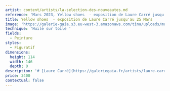 ```yaml
---
artist: content/artists/la-selection-des-nouveautes.md
reference: 'Mars 2023, Yellow shoes  - exposition de Laure Carré jusqu''au 25 Mars'
title: Yellow shoes  - exposition de Laure Carré jusqu'au 25 Mars
image: 'https://galerie-gaia.s3.eu-west-3.amazonaws.com/tina/uploads/mars-2023/galerie gaia-laure carre-yellow shoes.jpg'
technique: 'Huile sur toile '
fields:
  - Peinture
styles:
  - Figuratif
dimensions:
  height: 114
  width: 146
  depth: 0
description: '# [Laure Carré](https://galeriegaia.fr/artists/laure-carre/ "laure carré")'
price: 3400
contextual: false
---
```


